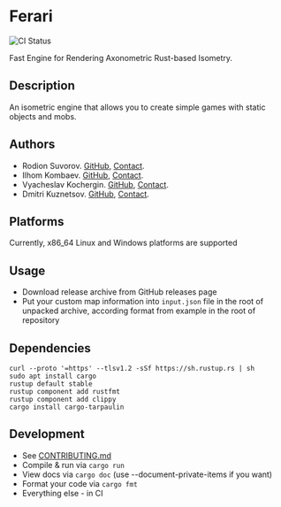 # Ferari
![CI Status](https://github.com/suvorovrain/Ferari/actions/workflows/ci.yml/badge.svg)

Fast Engine for Rendering Axonometric Rust-based Isometry.
## Description
An isometric engine that allows you to create simple games with static objects and mobs.
## Authors
* Rodion Suvorov. [GitHub](https://github.com/suvorovrain), [Contact](https://t.me/suvorovrain).
* Ilhom Kombaev. [GitHub](https://github.com/homka122), [Contact](https://t.me/homka122).
* Vyacheslav Kochergin. [GitHub](https://github.com/VyacheslavIurevich), [Contact](https://t.me/se4life).
* Dmitri Kuznetsov. [GitHub](https://github.com/f1i3g3), [Contact](https://t.me/f1i3g3).
## Platforms
Currently, x86_64 Linux and Windows platforms are supported
## Usage
* Download release archive from GitHub releases page
* Put your custom map information into `input.json` file in the root of unpacked archive, according format from example in the root of repository
## Dependencies
```shell
curl --proto '=https' --tlsv1.2 -sSf https://sh.rustup.rs | sh
sudo apt install cargo
rustup default stable
rustup component add rustfmt
rustup component add clippy
cargo install cargo-tarpaulin
```
## Development
* See [CONTRIBUTING.md](./CONTRIBUTING.md)
* Compile & run via `cargo run`
* View docs via `cargo doc` (use  --document-private-items if you want)
* Format your code via `cargo fmt`
* Everything else - in CI
